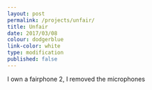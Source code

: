 ```yaml
---
layout: post
permalink: /projects/unfair/
title: Unfair
date: 2017/03/08
colour: dodgerblue
link-color: white
type: modification
published: false
---
```


I own a fairphone 2, I removed the microphones


